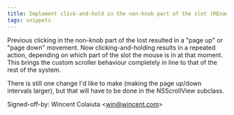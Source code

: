 ```yaml
---
title: Implement click-and-hold in the non-knob part of the slot (REnamer, 655a288)
tags: snippets
---
```


Previous clicking in the non-knob part of the lost resulted in a "page up" or "page down" movement. Now clicking-and-holding results in a repeated action, depending on which part of the slot the mouse is in at that moment. This brings the custom scroller behaviour completely in line to that of the rest of the system.

There is still one change I'd like to make (making the page up/down intervals larger), but that will have to be done in the NSScrollView subclass.

Signed-off-by: Wincent Colaiuta &lt;win@wincent.com&gt;

